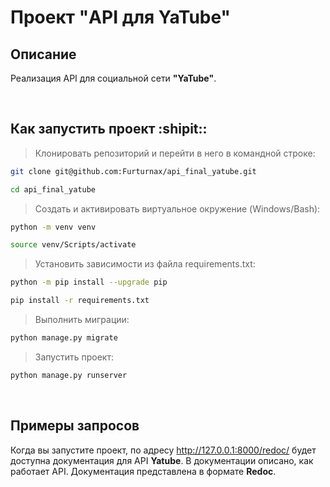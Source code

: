 # Проект "API для YaTube"
## Описание

Реализация API для социальной сети **"YaTube"**.

<br>

## Как запустить проект :shipit::

>Клонировать репозиторий и перейти в него в командной строке:
```bash
git clone git@github.com:Furturnax/api_final_yatube.git
```

```bash
cd api_final_yatube
```

>Cоздать и активировать виртуальное окружение (Windows/Bash):
```bash
python -m venv venv
```

```bash
source venv/Scripts/activate
```

>Установить зависимости из файла requirements.txt:
```bash
python -m pip install --upgrade pip
```

```bash
pip install -r requirements.txt
```

>Выполнить миграции:
```bash
python manage.py migrate
```

>Запустить проект:
```bash
python manage.py runserver
```

<br>

## Примеры запросов

Когда вы запустите проект, по адресу http://127.0.0.1:8000/redoc/ будет доступна документация для API **Yatube**. В документации описано, как работает API. Документация представлена в формате **Redoc**.